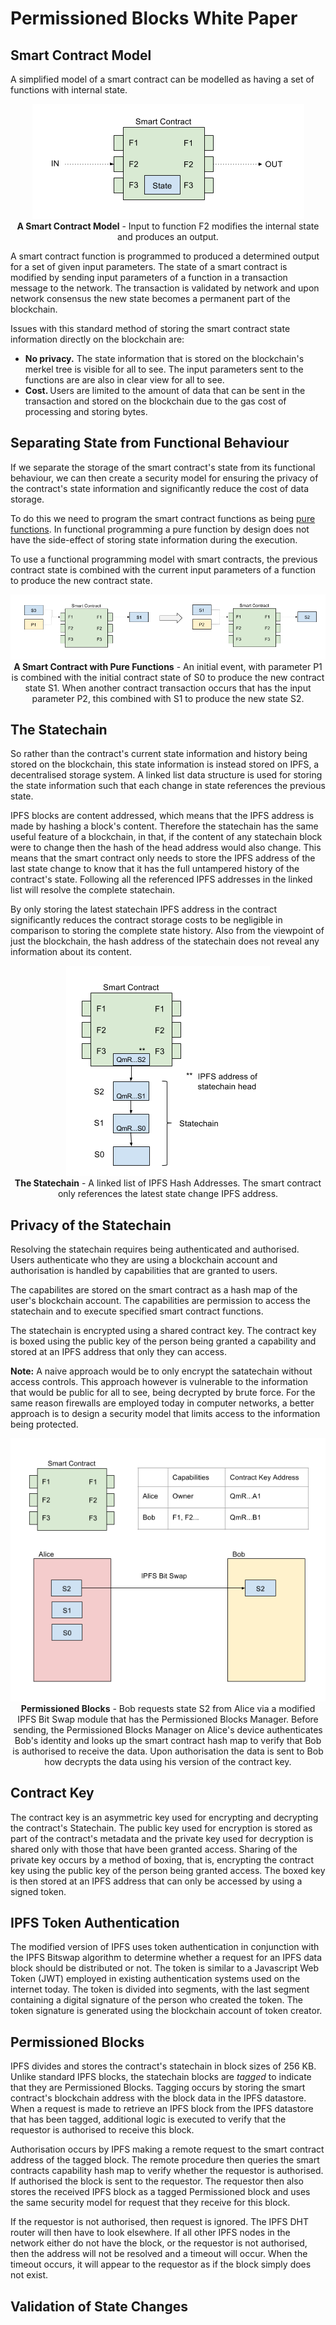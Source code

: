 # Permissioned Blocks White Paper

## Smart Contract Model

A simplified model of a smart contract can be modelled as having a set of functions with internal state.

<p align="center">
<img src="/images/smart-contract-model.png">
<br>
<b>A Smart Contract Model</b> - Input to function F2 modifies the internal state and produces an output. 
</p>

A smart contract function is programmed to produced a determined output for a set of given input parameters.
The state of a smart contract is modified by sending input parameters of a function in a transaction message to the network. The transaction is validated by network and upon network consensus the new state becomes a permanent part of the blockchain.

Issues with this standard method of storing the smart contract state information directly on the blockchain are:

- <b> No privacy.</b> The state information that is stored on the blockchain's merkel tree is visible for all to see. The input parameters sent to the functions are are also in clear view for all to see.
- <b> Cost. </b> Users are limited to the amount of data that can be sent in the transaction and stored on the blockchain due to the gas cost of processing and storing bytes.

## Separating State from Functional Behaviour

If we separate the storage of the smart contract's state from its functional behaviour, we can then create a security model for ensuring the privacy of the contract's state information and significantly reduce the cost of data storage. 

To do this we need to program the smart contract functions as being [pure functions](https://en.wikipedia.org/wiki/Pure_function). In functional programming a pure function by design does not have the side-effect of storing state information during the execution.

To use a functional programming model with smart contracts, the previous contract state is combined with the current input parameters of a function to produce the new contract state.

<p align="center">
<img src="/images/smart-contract-using-pure-functions.png">
<br>
<b>A Smart Contract with Pure Functions</b> - An initial event, with parameter P1 is combined with the initial contract state of S0 to produce the new contract state S1. When another contract transaction occurs that has the input parameter P2, this combined with S1 to produce the new state S2.
</p>

## The Statechain

So rather than the contract's current state information and history being stored on the blockchain, this state information is instead stored on IPFS, a decentralised storage system. A linked list data structure is used for storing the state information such that each  change in state references the previous state. 

IPFS blocks are content addressed, which means that the IPFS address is made by hashing a block's content. Therefore the statechain has the same useful feature of a blockchain, in that, if the content of any statechain block were to change then the hash of the head address would also change. This means that the smart contract only needs to store the IPFS address of the last state change to know that it has the full untampered history of the contract's state. Following all the referenced IPFS addresses in the linked list will resolve the complete statechain.

By only storing the latest statechain IPFS address in the contract significantly reduces the contract storage costs to be negligible in comparison to storing the complete state history. Also from the viewpoint of just the blockchain, the hash address of the statechain does not reveal any information about its content.

<p align="center">
<img src="/images/statechain.png">
<br>
<b>The Statechain</b> - A linked list of IPFS Hash Addresses. The smart contract only references the latest state change IPFS address.
</p>

## Privacy of the Statechain

Resolving the statechain requires being authenticated and authorised. Users authenticate who they are using a blockchain account and authorisation is handled by capabilities that are granted to users. 

The capabilites are stored on the smart contract as a hash map of the user's blockchain account. The capabilities are permission to access the statechain and to execute specified smart contract functions. 

The statechain is encrypted using a shared contract key. The contract key is boxed using the public key of the person being granted a capability and stored at an IPFS address that only they can access.

<b>Note:</b> A naive approach would be to only encrypt the satatechain without access controls. This approach however is vulnerable to the information that would be public for all to see, being decrypted by brute force. For the same reason firewalls are employed today in computer networks, a better approach is to design a security model that limits access to the information being protected.
 
<p align="center">
<img src="/images/permissioned-blocks-capabilities.png">
<br>
<b>Permissioned Blocks</b> - Bob requests state S2 from Alice via a modified IPFS Bit Swap module that has the Permissioned Blocks Manager. Before sending, the Permissioned Blocks Manager on Alice's device authenticates Bob's identity and looks up the smart contract hash map to verify that Bob is authorised to receive the data. Upon authorisation the data is sent to Bob how decrypts the data using his version of the contract key. 
</p>

## Contract Key

The contract key is an asymmetric key used for encrypting and decrypting the contract's Statechain. The public key used for encryption is stored as part of the contract's metadata and the private key used for decryption is shared only with those that have been granted access. Sharing of the private key occurs by a method of boxing, that is, encrypting the contract key using the public key of the person being granted access. The boxed key is then stored at an IPFS address that can only be accessed by using a signed token.

## IPFS Token Authentication

The modified version of IPFS uses token authentication in conjunction with the IPFS Bitswap algorithm to determine whether a request for an IPFS data block should be distributed or not. The token is similar to a Javascript Web Token (JWT) employed in existing authentication systems used on the internet today. The token is divided into segments, with the last segment containing a digital signature of the person who created the token. The token signature is generated using the blockchain account of token creator. 

## Permissioned Blocks

IPFS divides and stores the contract's statechain in block sizes of 256 KB. Unlike standard IPFS blocks, the statechain blocks are <i>tagged</i> to indicate that they are Permissioned Blocks. Tagging occurs by storing the smart contract's blockchain address with the block data in the IPFS datastore. When a request is made to retrieve an IPFS block from the IPFS datastore that has been tagged, additional logic is executed to verify that the requestor is authorised to receive this block. 

Authorisation occurs by IPFS making a remote request to the smart contract address of the tagged block. The remote procedure then queries the smart contracts capability hash map to verify whether the requestor is authorised. If authorised the block is sent to the requestor. The requestor then also stores the received IPFS block as a tagged Permissioned block and uses the same security model for request that they receive for this block.

If the requestor is not authorised, then request is ignored. The IPFS DHT router will then have to look elsewhere. If all other IPFS nodes in the network either do not have the block, or the requestor is not authorised, then the address will not be resolved and a timeout will occur. When the timeout occurs, it will appear to the requestor as if the block simply does not exist.

## Validation of State Changes
